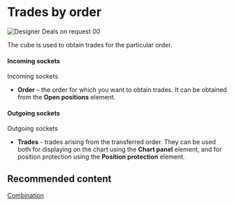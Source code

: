 # Trades by order

![Designer Deals on request 00](~/images/Designer_Deals_on_request_00.png)

The cube is used to obtain trades for the particular order.

#### Incoming sockets

Incoming sockets

- **Order** – the order for which you want to obtain trades. It can be obtained from the **Open positions** element.

#### Outgoing sockets

Outgoing sockets

- **Trades** \- trades arising from the transferred order. They can be used both for displaying on the chart using the **Chart panel** element, and for position protection using the **Position protection** element.

## Recommended content

[Combination](Designer_Association.md)
